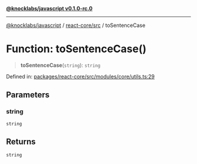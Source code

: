 [**@knocklabs/javascript v0.1.0-rc.0**](../../../README.md)

***

[@knocklabs/javascript](../../../modules.md) / [react-core/src](../README.md) / toSentenceCase

# Function: toSentenceCase()

> **toSentenceCase**(`string`): `string`

Defined in: [packages/react-core/src/modules/core/utils.ts:29](https://github.com/knocklabs/javascript/blob/main/packages/react-core/src/modules/core/utils.ts#L29)

## Parameters

### string

`string`

## Returns

`string`
